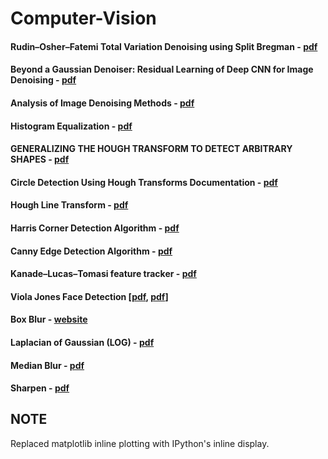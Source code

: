 # Computer-Vision

#### Rudin–Osher–Fatemi Total Variation Denoising using Split Bregman - [pdf](http://www.ipol.im/pub/art/2012/g-tvd/article_lr.pdf)
#### Beyond a Gaussian Denoiser: Residual Learning of Deep CNN for Image Denoising - [pdf](https://www4.comp.polyu.edu.hk/~cslzhang/paper/DnCNN.pdf)
#### Analysis of Image Denoising Methods - [pdf](http://www.bioen.utah.edu/wiki/images/8/86/Miaomiao_ZHANG_Report.pdf)
#### Histogram Equalization - [pdf](https://www.asee.org/documents/sections/middle-atlantic/spring-2010/Implementing-a-Histogram-Equalization-Algorithm.pdf)
#### GENERALIZING THE HOUGH TRANSFORM TO DETECT ARBITRARY SHAPES - [pdf](https://pdfs.semanticscholar.org/2c8c/97918a24c26da7c949a7d6aaf3201d9d9cf9.pdf)
#### Circle Detection Using Hough Transforms Documentation - [pdf](https://www.borovicka.org/files/research/bristol/hough-report.pdf)
#### Hough Line Transform - [pdf](http://web.ipac.caltech.edu/staff/fmasci/home/astro_refs/HoughTrans_lines_09.pdf)
#### Harris Corner Detection Algorithm - [pdf](http://www.cse.psu.edu/~rtc12/CSE486/lecture06.pdf)
#### Canny Edge Detection Algorithm - [pdf](http://www.cse.iitd.ernet.in/~pkalra/col783/canny.pdf)
#### Kanade–Lucas–Tomasi feature tracker - [pdf](http://web.yonsei.ac.kr/jksuhr/articles/Kanade-Lucas-Tomasi%20Tracker.pdf)
#### Viola Jones Face Detection  [[pdf](https://www2.units.it/carrato/didatt/EI_web/slides/ti/72_ViolaJones.pdf), [pdf](https://www.cs.ubc.ca/~lowe/425/slides/13-ViolaJones.pdf)]
#### Box Blur - [website](http://amritamaz.net/blog/understanding-box-blur)
#### Laplacian of Gaussian (LOG) - [pdf](http://www.cse.psu.edu/~rtc12/CSE486/lecture11_6pp.pdf)
#### Median Blur - [pdf](https://www.cs.auckland.ac.nz/courses/compsci373s1c/PatricesLectures/Image%20Filtering_2up.pdf)
#### Sharpen - [pdf](https://web.stanford.edu/class/cs448f/lectures/2.1/Sharpening.pdf)

## NOTE
Replaced matplotlib inline plotting with IPython's inline display.
